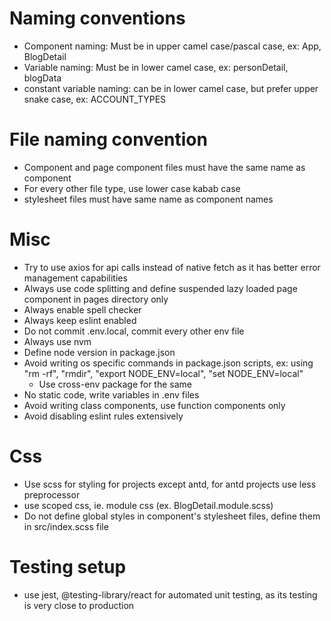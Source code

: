 # Naming conventions

- Component naming: Must be in upper camel case/pascal case, ex: App, BlogDetail
- Variable naming: Must be in lower camel case, ex: personDetail, blogData
- constant variable naming: can be in lower camel case, but prefer upper snake case, ex: ACCOUNT_TYPES

# File naming convention

- Component and page component files must have the same name as component
- For every other file type, use lower case kabab case
- stylesheet files must have same name as component names

# Misc

- Try to use axios for api calls instead of native fetch as it has better error management capabilities
- Always use code splitting and define suspended lazy loaded page component in pages directory only
- Always enable spell checker
- Always keep eslint enabled
- Do not commit .env.local, commit every other env file
- Always use nvm
- Define node version in package.json
- Avoid writing os specific commands in package.json scripts, ex: using "rm -rf", "rmdir", "export NODE_ENV=local", "set NODE_ENV=local"
  - Use cross-env package for the same
- No static code, write variables in .env files
- Avoid writing class components, use function components only
- Avoid disabling eslint rules extensively

# Css

- Use scss for styling for projects except antd, for antd projects use less preprocessor
- use scoped css, ie. module css (ex. BlogDetail.module.scss)
- Do not define global styles in component's stylesheet files, define them in src/index.scss file

# Testing setup

- use jest, @testing-library/react for automated unit testing, as its testing is very close to production